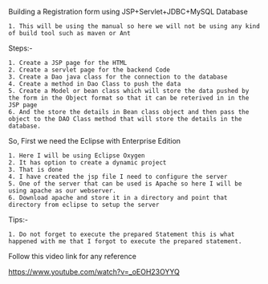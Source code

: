 
Building a Registration form using JSP+Servlet+JDBC+MySQL Database 



	1. This will be using the manual so here we will not be using any kind of build tool such as maven or Ant


Steps:- 

	1. Create a JSP page for the HTML
	2. Create a servlet page for the backend Code
	3. Create a Dao java class for the connection to the database
	4. Create a method in Dao Class to push the data
	5. Create a Model or bean class which will store the data pushed by the form in the Object format so that it can be reterived in in the JSP page
	6. And the store the details in Bean class object and then pass the object to the DAO Class method that will store the details in the database.





So, First we need the Eclipse with Enterprise Edition

	1. Here I will be using Eclipse Oxygen
	2. It has option to create a dynamic project
	3. That is done 
	4. I have created the jsp file I need to configure the server
	5. One of the server that can be used is Apache so here I will be using apache as our webserver.
	6. Download apache and store it in a directory and point that directory from eclipse to setup the server



Tips:- 


	1. Do not forget to execute the prepared Statement this is what happened with me that I forgot to execute the prepared statement.


Follow this video link for any reference

https://www.youtube.com/watch?v=_oEOH23OYYQ
	
